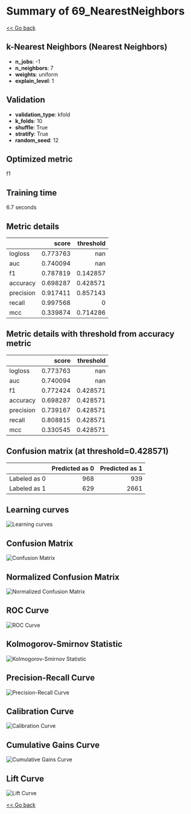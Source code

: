 # Summary of 69_NearestNeighbors

[<< Go back](../README.md)


## k-Nearest Neighbors (Nearest Neighbors)
- **n_jobs**: -1
- **n_neighbors**: 7
- **weights**: uniform
- **explain_level**: 1

## Validation
 - **validation_type**: kfold
 - **k_folds**: 10
 - **shuffle**: True
 - **stratify**: True
 - **random_seed**: 12

## Optimized metric
f1

## Training time

6.7 seconds

## Metric details
|           |    score |   threshold |
|:----------|---------:|------------:|
| logloss   | 0.773763 |  nan        |
| auc       | 0.740094 |  nan        |
| f1        | 0.787819 |    0.142857 |
| accuracy  | 0.698287 |    0.428571 |
| precision | 0.917411 |    0.857143 |
| recall    | 0.997568 |    0        |
| mcc       | 0.339874 |    0.714286 |


## Metric details with threshold from accuracy metric
|           |    score |   threshold |
|:----------|---------:|------------:|
| logloss   | 0.773763 |  nan        |
| auc       | 0.740094 |  nan        |
| f1        | 0.772424 |    0.428571 |
| accuracy  | 0.698287 |    0.428571 |
| precision | 0.739167 |    0.428571 |
| recall    | 0.808815 |    0.428571 |
| mcc       | 0.330545 |    0.428571 |


## Confusion matrix (at threshold=0.428571)
|              |   Predicted as 0 |   Predicted as 1 |
|:-------------|-----------------:|-----------------:|
| Labeled as 0 |              968 |              939 |
| Labeled as 1 |              629 |             2661 |

## Learning curves
![Learning curves](learning_curves.png)
## Confusion Matrix

![Confusion Matrix](confusion_matrix.png)


## Normalized Confusion Matrix

![Normalized Confusion Matrix](confusion_matrix_normalized.png)


## ROC Curve

![ROC Curve](roc_curve.png)


## Kolmogorov-Smirnov Statistic

![Kolmogorov-Smirnov Statistic](ks_statistic.png)


## Precision-Recall Curve

![Precision-Recall Curve](precision_recall_curve.png)


## Calibration Curve

![Calibration Curve](calibration_curve_curve.png)


## Cumulative Gains Curve

![Cumulative Gains Curve](cumulative_gains_curve.png)


## Lift Curve

![Lift Curve](lift_curve.png)



[<< Go back](../README.md)
